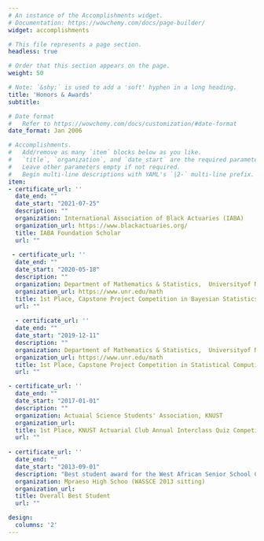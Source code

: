 ```yaml
---
# An instance of the Accomplishments widget.
# Documentation: https://wowchemy.com/docs/page-builder/
widget: accomplishments

# This file represents a page section.
headless: true

# Order that this section appears on the page.
weight: 50

# Note: `&shy;` is used to add a 'soft' hyphen in a long heading.
title: 'Honors & Awards'
subtitle:

# Date format
#   Refer to https://wowchemy.com/docs/customization/#date-format
date_format: Jan 2006

# Accomplishments.
#   Add/remove as many `item` blocks below as you like.
#   `title`, `organization`, and `date_start` are the required parameters.
#   Leave other parameters empty if not required.
#   Begin multi-line descriptions with YAML's `|2-` multi-line prefix.
item:
- certificate_url: ''
  date_end: ""
  date_start: "2021-07-25"
  description: ""
  organization: International Association of Black Actuaries (IABA)
  organization_url: https://www.blackactuaries.org/
  title: IABA Foundation Scholar
  url: ""
 
 - certificate_url: ''
  date_end: ""
  date_start: "2020-05-18"
  description: ""
  organization: Department of Mathematics & Statistics,  Universityof Nevada, Reno
  organization_url: https://www.unr.edu/math
  title: 1st Place, Capstone Project Competition in Bayesian Statistics
  url: ""
  
  - certificate_url: ''
  date_end: ""
  date_start: "2019-12-11"
  description: ""
  organization: Department of Mathematics & Statistics,  Universityof Nevada, Reno
  organization_url: https://www.unr.edu/math
  title: 1st Place, Capstone Project Competition in Statistical Computing
  url: ""

- certificate_url: ''
  date_end: ""
  date_start: "2017-01-01"
  description: ""
  organization: Actuaial Science Students' Association, KNUST
  organization_url: 
  title: 1st Place, KNUST Actuarial Club Annual Interclass Quiz Competition
  url: ""
  
- certificate_url: ''
  date_end: ""
  date_start: "2013-09-01"
  description: "Best student award for the West African Senior School Certificate Examination (Out of over 1,000 candidates at Mpraeso High School in 2013)"
  organization: Mpraeso High Schoo (WASSCE 2013 sitting)
  organization_url: 
  title: Overall Best Student
  url: ""

design:
  columns: '2' 
---
```

